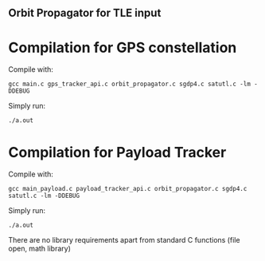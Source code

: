 ## Orbit Propagator for TLE input

# Compilation for GPS constellation

Compile with:

```
gcc main.c gps_tracker_api.c orbit_propagator.c sgdp4.c satutl.c -lm -DDEBUG
```
Simply run: 
```
./a.out
```

# Compilation for Payload Tracker

Compile with:

```
gcc main_payload.c payload_tracker_api.c orbit_propagator.c sgdp4.c satutl.c -lm -DDEBUG
```
Simply run: 
```
./a.out
```

There are no library requirements apart from standard C functions (file open, math library)